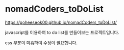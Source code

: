 # nomadCoders_toDoList

https://goheeseok00.github.io/nomadCoders_toDoList/

javascript를 이용하여 to do list를 만들어보는 프로젝트입니다. 

css 부분이 미흡하여 수정이 필요합니다. 
